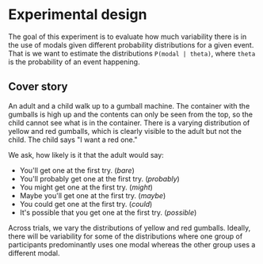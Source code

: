 # Experimental design

The goal of this experiment is to evaluate how much variability there is in the use of modals given different probability distributions for a given event.
That is we want to estimate the distributions `P(modal | theta)`, where `theta` is the probability of an event happening.


## Cover story

An adult and a child walk up to a gumball machine. The container with the gumballs is high up and the contents can only be seen from the top, so the child cannot see what is in the container.
There is a varying distribution of yellow and red gumballs, which is clearly visible to the adult but not the child. The child says "I want a red one."

We ask, how likely is it that the adult would say:

* You'll get one at the first try. (_bare_)
* You'll probably get one at the first try. (_probably_)
* You might get one at the first try. (_might_)
* Maybe you'll get one at the first try. (_maybe_)
* You could get one at the first try. (_could_)
* It's possible that you get one at the first try. (_possible_)


Across trials, we vary the distributions of yellow and red gumballs. Ideally, there will be variability for some of the distributions where one group of participants predominantly uses one modal whereas the other group uses a different modal.




